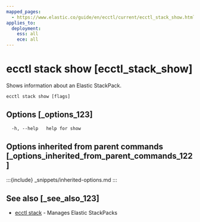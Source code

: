 ```yaml
---
mapped_pages:
  - https://www.elastic.co/guide/en/ecctl/current/ecctl_stack_show.html
applies_to:
  deployment:
    ess: all
    ece: all
---
```


# ecctl stack show [ecctl_stack_show]

Shows information about an Elastic StackPack.

```
ecctl stack show [flags]
```


## Options [_options_123]

```
  -h, --help   help for show
```


## Options inherited from parent commands [_options_inherited_from_parent_commands_122]

:::{include} _snippets/inherited-options.md
:::


## See also [_see_also_123]

* [ecctl stack](/reference/ecctl_stack.md) - Manages Elastic StackPacks

